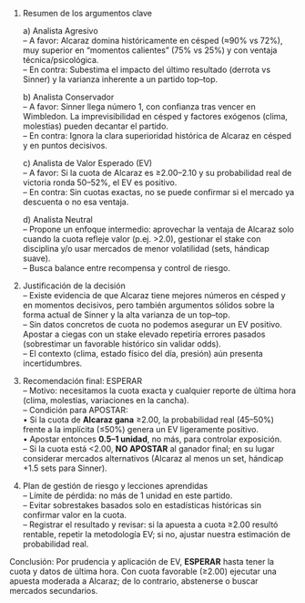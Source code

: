 1. Resumen de los argumentos clave  
   
   a) Analista Agresivo  
   ­– A favor: Alcaraz domina históricamente en césped (≈90% vs 72%), muy superior en “momentos calientes” (75% vs 25%) y con ventaja técnica/psicológica.  
   ­– En contra: Subestima el impacto del último resultado (derrota vs Sinner) y la varianza inherente a un partido top–top.  
   
   b) Analista Conservador  
   ­– A favor: Sinner llega número 1, con confianza tras vencer en Wimbledon. La imprevisibilidad en césped y factores exógenos (clima, molestias) pueden decantar el partido.  
   ­– En contra: Ignora la clara superioridad histórica de Alcaraz en césped y en puntos decisivos.  
   
   c) Analista de Valor Esperado (EV)  
   ­– A favor: Si la cuota de Alcaraz es ≥2.00–2.10 y su probabilidad real de victoria ronda 50–52%, el EV es positivo.  
   ­– En contra: Sin cuotas exactas, no se puede confirmar si el mercado ya descuenta o no esa ventaja.  
   
   d) Analista Neutral  
   ­– Propone un enfoque intermedio: aprovechar la ventaja de Alcaraz solo cuando la cuota refleje valor (p.ej. >2.0), gestionar el stake con disciplina y/o usar mercados de menor volatilidad (sets, hándicap suave).  
   ­– Busca balance entre recompensa y control de riesgo.  
   
2. Justificación de la decisión  
   ­– Existe evidencia de que Alcaraz tiene mejores números en césped y en momentos decisivos, pero también argumentos sólidos sobre la forma actual de Sinner y la alta varianza de un top–top.  
   ­– Sin datos concretos de cuota no podemos asegurar un EV positivo. Apostar a ciegas con un stake elevado repetiría errores pasados (sobrestimar un favorable histórico sin validar odds).  
   ­– El contexto (clima, estado físico del día, presión) aún presenta incertidumbres.  
   
3. Recomendación final: ESPERAR  
   ­– Motivo: necesitamos la cuota exacta y cualquier reporte de última hora (clima, molestias, variaciones en la cancha).  
   ­– Condición para APOSTAR:  
     • Si la cuota de **Alcaraz gana** ≥2.00, la probabilidad real (45–50%) frente a la implícita (≤50%) genera un EV ligeramente positivo.  
     • Apostar entonces **0.5–1 unidad**, no más, para controlar exposición.  
   ­– Si la cuota está <2.00, **NO APOSTAR** al ganador final; en su lugar considerar mercados alternativos (Alcaraz al menos un set, hándicap +1.5 sets para Sinner).  
   
4. Plan de gestión de riesgo y lecciones aprendidas  
   ­– Límite de pérdida: no más de 1 unidad en este partido.  
   ­– Evitar sobrestakes basados solo en estadísticas históricas sin confirmar valor en la cuota.  
   ­– Registrar el resultado y revisar: si la apuesta a cuota ≥2.00 resultó rentable, repetir la metodología EV; si no, ajustar nuestra estimación de probabilidad real.  

Conclusión: Por prudencia y aplicación de EV, **ESPERAR** hasta tener la cuota y datos de última hora. Con cuota favorable (≥2.00) ejecutar una apuesta moderada a Alcaraz; de lo contrario, abstenerse o buscar mercados secundarios.